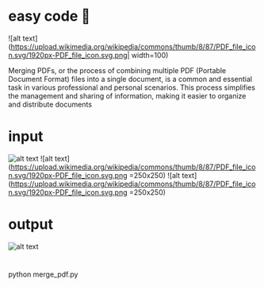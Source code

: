 # easy code  🚀
![alt text](https://upload.wikimedia.org/wikipedia/commons/thumb/8/87/PDF_file_icon.svg/1920px-PDF_file_icon.svg.png| width=100)

Merging PDFs, or the process of combining multiple PDF (Portable Document Format) files into a single document, is a common and essential task in various professional and personal scenarios. This process simplifies the management and sharing of information, making it easier to organize and distribute documents
# input 
![alt text](https://upload.wikimedia.org/wikipedia/commons/thumb/8/87/PDF_file_icon.svg/1920px-PDF_file_icon.svg.png=250x250)
![alt text](https://upload.wikimedia.org/wikipedia/commons/thumb/8/87/PDF_file_icon.svg/1920px-PDF_file_icon.svg.png =250x250)
![alt text](https://upload.wikimedia.org/wikipedia/commons/thumb/8/87/PDF_file_icon.svg/1920px-PDF_file_icon.svg.png =250x250)

# output
![alt text](https://blog.aspose.com/fr/pdf/merge-two-or-multiple-pdf-files-using-java/images/Merge-PDF-Files-into-Single-PDF.jpg)
# 
python merge_pdf.py